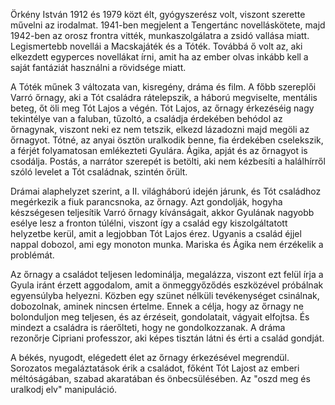 Örkény István 1912 és 1979 közt élt, gyógyszerész volt, viszont szerette művelni az irodalmat. 1941-ben megjelent a Tengertánc novelláskötete, majd 1942-ben az orosz frontra vitték, munkaszolgálatra a zsidó vallása miatt. Legismertebb novellái a Macskajáték és a Tóték. Továbbá ő volt az, aki elkezdett egyperces novellákat írni, amit ha az ember olvas inkább kell a saját fantáziát használni a rövidsége miatt.

A Tóték műnek 3 változata van, kisregény, dráma és film. A főbb szereplői Varró őrnagy, aki a Tót családra rátelepszik, a háború megviselte, mentális beteg, őt öli meg Tót Lajos a végén. Tót Lajos, az őrnagy érkezéséig nagy tekintélye van a faluban, tűzoltó, a családja érdekében behódol az őrnagynak, viszont neki ez nem tetszik, elkezd lázadozni majd megöli az őrnagyot. Tótné, az anyai ösztön uralkodik benne, fia érdekében cselekszik, a férjét folyamatosan emlékezteti Gyulára. Ágika, apját és az őrnagyot is csodálja. Postás, a narrátor szerepét is betölti, aki nem kézbesíti a halálhírről szóló levelet a Tót családnak, szintén őrült.

Drámai alaphelyzet szerint, a II. világháború idején járunk, és Tót családhoz megérkezik a fiuk parancsnoka, az őrnagy. Azt gondolják, hogyha készségesen teljesítik Varró őrnagy kívánságait, akkor Gyulának nagyobb esélye lesz a fronton túlélni, viszont így a család egy kiszolgáltatott helyzetbe kerül, amit a legjobban Tót Lajos érez. Ugyanis a család éjjel nappal dobozol, ami egy monoton munka. Mariska és Ágika nem érzékelik a problémát.

Az őrnagy a családot teljesen ledominálja, megalázza, viszont ezt felül írja a Gyula iránt érzett aggodalom, amit a önmeggyőződés eszközével próbálnak egyensúlyba helyezni. Közben egy szünet nélküli tevékenységet csinálnak, dobozolnak, aminek nincsen értelme. Ennek a célja, hogy az őrnagy ne bolonduljon meg teljesen, és az érzéseit, gondolatait, vágyait elfojtsa. És mindezt a családra is ráerőlteti, hogy ne gondolkozzanak. A dráma rezonőrje Cipriani professzor, aki képes tisztán látni és érti a család gondját.

A békés, nyugodt, elégedett élet az őrnagy érkezésével megrendül. Sorozatos megaláztatások érik a családot, főként Tót Lajost az emberi méltóságában, szabad akaratában és önbecsülésében. Az "oszd meg és uralkodj elv" manipuláció.
